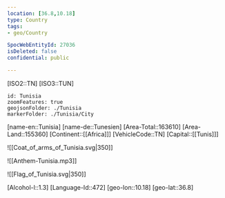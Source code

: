 ```yaml
---
location: [36.8,10.18]
type: Country
tags:
- geo/Country

SpocWebEntityId: 27036
isDeleted: false
confidential: public

---
```

[ISO2::TN]
[ISO3::TUN]
```leaflet
id: Tunisia
zoomFeatures: true
geojsonFolder: ./Tunisia
markerFolder: ./Tunisia/City
```

[name-en::Tunisia]
[name-de::Tunesien]
[Area-Total::163610]
[Area-Land::155360]
[Continent::[[Africa]]]
[VehicleCode::TN]
[Capital::[[Tunis]]]

![[Coat_of_arms_of_Tunisia.svg|350]]

![[Anthem-Tunisia.mp3]]

![[Flag_of_Tunisia.svg|350]]

[Alcohol-l::1.3]
[Language-Id::472]
[geo-lon::10.18]
[geo-lat::36.8]

